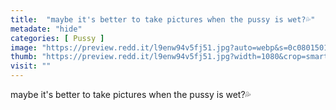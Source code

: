 ```yaml
---
title:  "maybe it's better to take pictures when the pussy is wet?💦"
metadate: "hide"
categories: [ Pussy ]
image: "https://preview.redd.it/l9enw94v5fj51.jpg?auto=webp&s=0c0801501ca064eee0d5c2de8eca919511c10fce"
thumb: "https://preview.redd.it/l9enw94v5fj51.jpg?width=1080&crop=smart&auto=webp&s=b13b3185a4ccb82bfb2a1419073b21a2217c7667"
visit: ""
---
```

maybe it's better to take pictures when the pussy is wet?💦
